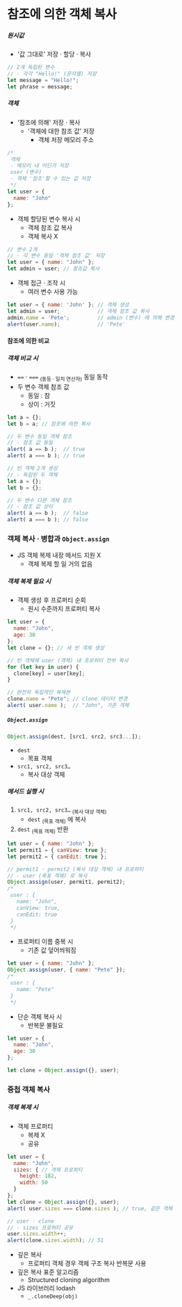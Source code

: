 참조에 의한 객체 복사
===================

##### 원시값
  - '값 그대로' 저장 · 할당 · 복사
```javascript
// 2개 독립된 변수
// - 각각 "Hello!" (문자열) 저장
let message = "Hello!";
let phrase = message;
```

##### 객체
- '참조에 의해' 저장 · 복사
  - '객체에 대한 참조 값' 저장
     - 객체 저장 메모리 주소
```javascript
/*
 객체
 - 메모리 내 어딘가 저장
 user (변수)
 - 객체 '참조'할 수 있는 값 저장
 */
let user = {
  name: "John"
};
```
- 객체 할당된 변수 복사 시
  - 객체 참조 값 복사
  - 객체 복사 X
```javascript
// 변수 2개
// - 각 변수 동일 '객체 참조 값' 저장
let user = { name: "John" };
let admin = user; // 참조값 복사
```
- 객체 접근 · 조작 시
  - 여러 변수 사용 가능
```javascript
let user = { name: 'John' }; // 객체 생성
let admin = user;            // 객체 참조 값 복사
admin.name = 'Pete';         // admin (변수) 에 의해 변경
alert(user.name);            // 'Pete'
```

#### 참조에 의한 비교

##### 객체 비교 시
- `==` · `===` <sub>(동등 · 일치 연산자)</sub> 동일 동작
- 두 변수 객체 참조 값
  - 동일 : 참
  - 상이 : 거짓
```javascript
let a = {};
let b = a; // 참조에 의한 복사

// 두 변수 동일 객체 참조
// - 참조 값 동일
alert( a == b );  // true
alert( a === b ); // true
```
```javascript
// 빈 객체 2개 생성
// - 독립된 두 객체
let a = {};
let b = {};

// 두 변수 다른 객체 참조
// - 참조 값 상이
alert( a == b );  // false
alert( a === b ); // false
```

### 객체 복사 · 병합과 `Object.assign`

- JS 객체 복제 내장 메서드 지원 X
  - 객체 복제 할 일 거의 없음

##### 객체 복제 필요 시
- 객체 생성 후 프로퍼티 순회
  - 원시 수준까지 프로퍼티 복사
```javascript
let user = {
  name: "John",
  age: 30
};
let clone = {}; // 새 빈 객체 생성

// 빈 객체에 user (객체) 내 프로퍼티 전부 복사
for (let key in user) {
  clone[key] = user[key];
}

// 완전히 독립적인 복제본
clone.name = "Pete"; // clone 데이터 변경
alert( user.name );  // "John", 기존 객체
```

##### `Object.assign`
```javascript
Object.assign(dest, [src1, src2, src3...]);
```
- `dest`
  - 목표 객체
- `src1, src2, src3…`
  - 복사 대상 객체

##### 메서드 실행 시
1. `src1, src2, src3…` <sub>(복사 대상 객체)</sub>
    - `dest` <sub>(목표 객체)</sub> 에 복사
2. `dest` <sub>(목표 객체)</sub> 반환
```javascript
let user = { name: "John" };
let permit1 = { canView: true };
let permit2 = { canEdit: true };

// permit1 · permit2 (복사 대상 객체) 내 프로퍼티
// - user (목표 객체) 로 복사
Object.assign(user, permit1, permit2);
/*
 user : {
   name: "John",
   canView: true,
   canEdit: true
 }
 */
```
- 프로퍼티 이름 중복 시
  - 기존 값 덮어씌워짐
```javascript
let user = { name: "John" };
Object.assign(user, { name: "Pete" });
/*
 user : {
   name: "Pete"
 }
 */
```
- 단순 객체 복사 시
  - 반복문 불필요
```javascript
let user = {
  name: "John",
  age: 30
};

let clone = Object.assign({}, user);
```

### 중첩 객체 복사

##### 객체 복제 시
- 객체 프로퍼티
  - 복제 X
  - 공유
```javascript
let user = {
  name: "John",
  sizes: { // 객체 프로퍼티
    height: 182,
    width: 50
  }
};
let clone = Object.assign({}, user);
alert( user.sizes === clone.sizes ); // true, 같은 객체

// user · clone
// - sizes 프로퍼티 공유
user.sizes.width++;
alert(clone.sizes.width); // 51
```
- 깊은 복사
  - 프로퍼티 객체 경우 객체 구조 복사 반복문 사용
- 깊은 복사 표준 알고리즘
  - Structured cloning algorithm
- JS 라이브러리 lodash
  - `_.cloneDeep(obj)`
